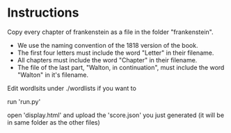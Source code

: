 # Instructions
Copy every chapter of frankenstein as a file in the folder "frankenstein".
* We use the naming convention of the 1818 version of the book.
* The first four letters must include the word "Letter" in their filename.
* All chapters must include the word "Chapter" in their filename.
* The file of the last part, "Walton, in continuation", must include the word "Walton" in it's filename.

Edit wordlsits under ./wordlists if you want to

run 'run.py'

open 'display.html' and upload the 'score.json' you just generated (it will be in same folder as the other files)
